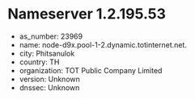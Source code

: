 # Nameserver 1.2.195.53

* as_number: 23969
* name: node-d9x.pool-1-2.dynamic.totinternet.net.
* city: Phitsanulok
* country: TH
* organization: TOT Public Company Limited
* version: Unknown
* dnssec: Unknown
